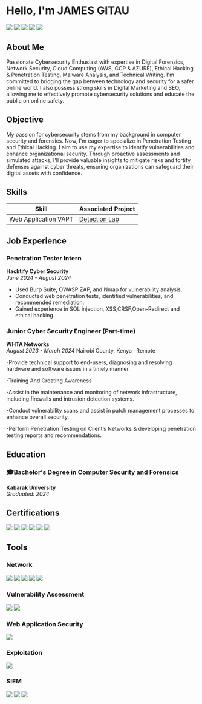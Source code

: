 
# **Hello, I'm JAMES GITAU**  
<a href="https://www.linkedin.com/in/james-gitau-gathoni/"><img src="https://img.shields.io/badge/-LinkedIn-0072b1?&style=for-the-badge&logo=linkedin&logoColor=white" /></a> 
<a href="https://x.com/Cybersleuth254"><img src="https://img.shields.io/badge/-X-000000?&style=for-the-badge&logo=X&logoColor=white" /></a>
<a href="tiktok.com/@el3lit3t3ch"><img src="https://img.shields.io/badge/-TikTok-FF0050?&style=for-the-badge&logo=TikTok&logoColor=white" /></a>
<a href="https://www.facebook.com/jeymo.ke.7/"><img src="https://img.shields.io/badge/-Facebook-1877F2?&style=for-the-badge&logo=Facebook&logoColor=white" /></a>
<a href="https://www.elitetechdefender.com/"><img src="https://img.shields.io/badge/-Website-000000?&style=for-the-badge&logo=website&logoColor=white" /></a>

## **About Me**

Passionate Cybersecurity Enthusiast with expertise in Digital Forensics, Network Security, Cloud Computing (AWS, GCP & AZURE), Ethical Hacking & Penetration Testing, Malware Analysis, and Technical Writing. I'm committed to bridging the gap between technology and security for a safer online world. I also possess strong skills in Digital Marketing and SEO, allowing me to effectively promote cybersecurity solutions and educate the public on online safety.

## **Objective**

My passion for cybersecurity stems from my background in computer security and forensics. Now, I'm eager to specialize in Penetration Testing and Ethical Hacking. I aim to use my expertise to identify vulnerabilities and enhance organizational security. Through proactive assessments and simulated attacks, I'll provide valuable insights to mitigate risks and fortify defenses against cyber threats, ensuring organizations can safeguard their digital assets with confidence.

## **Skills**

| Skill                                         | Associated Project         |
|-----------------------------------------------|----------------------------|
| Web Application VAPT             | <a href="https://github.com/jeymo092/Active-Directory-Lab">Detection Lab</a> |


## **Job Experience**

### **Penetration Tester Intern**
**Hacktify Cyber Security**  
*June 2024 - August 2024*  
- Used Burp Suite, OWASP ZAP, and Nmap for vulnerability analysis.
- Conducted web penetration tests, identified vulnerabilities, and recommended remediation.
- Gained experience in SQL injection, XSS,CRSF,Open-Redirect and ethical hacking.

### **Junior Cyber Security Engineer (Part-time)**
**WHTA Networks**  
*August 2023 - March 2024*
Nairobi County, Kenya · Remote

-Provide technical support to end-users, diagnosing and resolving hardware and software issues in a timely manner. 

-Training And Creating Awareness 
 
-Assist in the maintenance and monitoring of network infrastructure, including firewalls and intrusion detection systems. 

-Conduct vulnerability scans and assist in patch management processes to enhance overall security.

-Perform Penetration Testing on Client’s Networks & developing penetration testing reports and recommendations.
## **Education**

### **🎓Bachelor's Degree in Computer Security and Forensics**  
**Kabarak University**  
*Graduated: 2024*

## **Certifications**
<div>
    <img src="https://img.shields.io/badge/-Google_Cybersecurity-34A853?&style=for-the-badge&logo=Google&logoColor=white" />
    <img src="https://img.shields.io/badge/-Certified_in_Cybersecurity_(ISC2)-00C853?&style=for-the-badge&logo=ISC2&logoColor=white" />
    <img src="https://img.shields.io/badge/-Network_and_Cloud_Security-3399FF?&style=for-the-badge&logoColor=white" />
    <img src="https://img.shields.io/badge/-Cisco_Cybersecurity_Fundamentals-0066CC?&style=for-the-badge&logo=Cisco&logoColor=white" />
    <img src="https://img.shields.io/badge/-Cisco_Ethical_Hacker-0066CC?&style=for-the-badge&logo=Cisco&logoColor=white" />
    <img src="https://img.shields.io/badge/-EC_Council_Ethical_Hacking_Essentials-CC0000?&style=for-the-badge&logo=EC-Council&logoColor=white" />
</div>

## **Tools**

### **Network**
<div>
    <img src="https://img.shields.io/badge/-Wireshark-1679A7?&style=for-the-badge&logo=Wireshark&logoColor=white" />
    <img src="https://img.shields.io/badge/-Snort-FFA500?&style=for-the-badge&logo=Snort&logoColor=white" />
    <img src="https://img.shields.io/badge/-Suricata-EF3B2D?&style=for-the-badge&logo=Suricata&logoColor=white" />
    <img src="https://img.shields.io/badge/-Zeek-777BB4?&style=for-the-badge&logo=Zeek&logoColor=white" />
    <img src="https://img.shields.io/badge/-Nmap-000080?&style=for-the-badge&logo=Nmap&logoColor=white" />
</div>

### **Vulnerability Assessment**
<div>
    <img src="https://img.shields.io/badge/-Nessus-45A0FF?&style=for-the-badge&logo=Nessus&logoColor=white" />
    <img src="https://img.shields.io/badge/-Nikto-FF5733?&style=for-the-badge&logoColor=white" />
</div>

### **Web Application Security**
<div>
    <img src="https://img.shields.io/badge/-Burp_Suite-FF4500?&style=for-the-badge&logo=BurpSuite&logoColor=white" />
</div>

### **Exploitation**
<div>
    <img src="https://img.shields.io/badge/-Metasploit-5A5A5A?&style=for-the-badge&logo=Metasploit&logoColor=white" />
</div>

### **SIEM**
<div>
    <img src="https://img.shields.io/badge/-Microsoft_Sentinel-0078D4?&style=for-the-badge&logo=Microsoft&logoColor=white" />
    <img src="https://img.shields.io/badge/-Splunk-000000?&style=for-the-badge&logo=Splunk&logoColor=white" />
    <img src="https://img.shields.io/badge/-Elastic-005571?&style=for-the-badge&logo=Elastic&logoColor=white" />
</div>


